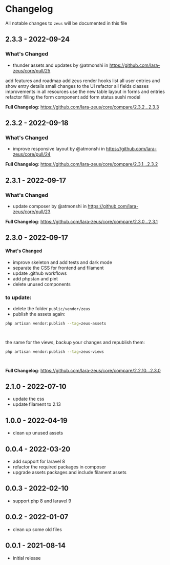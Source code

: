 # Changelog

All notable changes to `zeus` will be documented in this file

## 2.3.3 - 2022-09-24

### What's Changed

- thunder assets and updates by @atmonshi in https://github.com/lara-zeus/core/pull/25

add features and roadmap
add zeus render hooks
list all user entries and show entry details
small changes to the UI
refactor all fields classes
improvements in all resources
use the new table layout in forms and entries
refactor filling the form component
add form status sushi model

**Full Changelog**: https://github.com/lara-zeus/core/compare/2.3.2...2.3.3

## 2.3.2 - 2022-09-18

### What's Changed

- improve responsive layout by @atmonshi in https://github.com/lara-zeus/core/pull/24

**Full Changelog**: https://github.com/lara-zeus/core/compare/2.3.1...2.3.2

## 2.3.1 - 2022-09-17

### What's Changed

- update composer by @atmonshi in https://github.com/lara-zeus/core/pull/23

**Full Changelog**: https://github.com/lara-zeus/core/compare/2.3.0...2.3.1

## 2.3.0 - 2022-09-17

#### What's Changed

- improve skeleton and add tests and dark mode
- separate the CSS for frontend and filament
- update .github workflows
- add phpstan and pint
- delete unused components

### to update:

- delete the folder `public/vendor/zeus`
- publish the assets again:

```bash
php artisan vendor:publish --tag=zeus-assets




```
the same for the views, backup your changes and republish them:

```bash
php artisan vendor:publish --tag=zeus-views




```
**Full Changelog**: https://github.com/lara-zeus/core/compare/2.2.10...2.3.0

## 2.1.0 - 2022-07-10

- update the css
- update filament to 2.13

## 1.0.0 - 2022-04-19

- clean up unused assets

## 0.0.4 - 2022-03-20

- add support for laravel 8
- refactor the required packages in composer
- upgrade assets packages and include filament assets

## 0.0.3 - 2022-02-10

- support php 8 and laravel 9

## 0.0.2 - 2022-01-07

- clean up some old files

## 0.0.1 - 2021-08-14

- initial release
